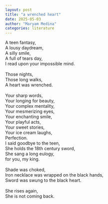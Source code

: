 ```yaml
---
layout: post
title: "a wrenched heart"
date: 2025-05-03
author: "Maryam Medina"
categories: literature
---
```


A teen fantasy,<br>
A lousy daydream,<br>
A silly smile, <br>
A full of tears day,<br>
I read upon your impossible mind.<br>
<br>
Those nights,<br>
Those long walks,<br>
A heart was wrenched.<br>
<br>
Your sharp words,<br>
Your longing for beauty,<br>
Your complex mentality,<br>
Your mesmerizing eyes,<br>
Your enchanting smile,<br>
Your playful acts,<br>
Your sweet stories,<br>
Your ice cream laughs,<br>
Perfection.
<br>
I said goodbye to the teen,<br>
She holds the 18th century sword,<br>
She sang a long eulogy,<br>
for you, my king.<br>
<br>
Shade was choked,<br>
Iron necklace was wrapped on the black hands,<br>
Sword was swung to the black heart.<br>
<br>
She rises again,<br>
She is not coming back.<br>